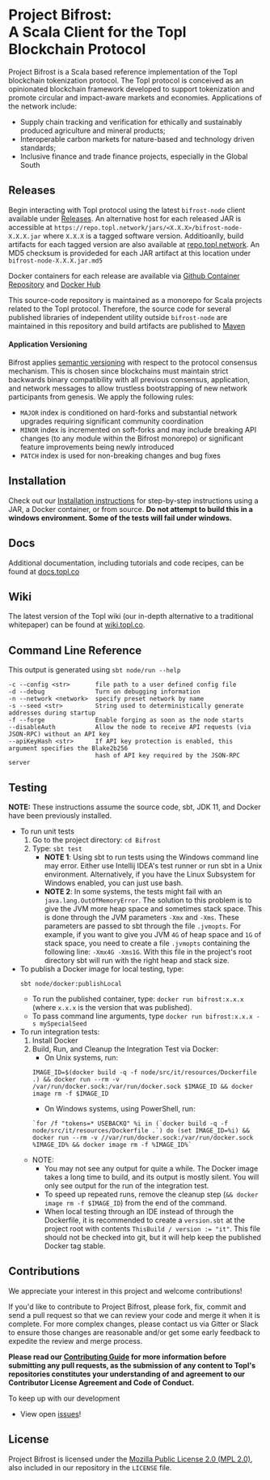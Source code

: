 Project Bifrost:<br/>A Scala Client for the Topl Blockchain Protocol 
====================================================================================================================================================================================
Project Bifrost is a Scala based reference implementation of the Topl blockchain tokenization protocol. 
The Topl protocol is conceived as an opinionated blockchain framework developed to support tokenization and promote circular and impact-aware markets and economies. 
Applications of the network include:
- Supply chain tracking and verification for ethically and sustainably produced agriculture and mineral products;
- Interoperable carbon markets for nature-based and technology driven standards;
- Inclusive finance and trade finance projects, especially in the Global South

Releases
----------
Begin interacting with Topl protocol using the latest `bifrost-node` client available under [Releases](https://github.com/Topl/Project-Bifrost/releases/latest). 
An alternative host for each released JAR is accessible at `https://repo.topl.network/jars/<X.X.X>/bifrost-node-X.X.X.jar` where `X.X.X` is a tagged software version. 
Additioanlly, build artifacts for each tagged version are also available at [repo.topl.network](https://repo.topl.network). 
An MD5 checksum is provideded for each JAR artifact at this location under `bifrost-node-X.X.X.jar.md5`

Docker containers for each release are available via [Github Container Repository](https://github.com/Topl/Bifrost/pkgs/container/bifrost-node) and [Docker Hub](https://hub.docker.com/r/toplprotocol/bifrost-node/tags)

This source-code repository is maintained as a monorepo for Scala projects related to the Topl protocol.
Therefore, the source code for several published libraries of independent utility outside `bifrost-node` are maintained in this repository and build artifacts are published to [Maven](https://mvnrepository.com/artifact/co.topl)

#### Application Versioning
Bifrost applies [semantic versioning](https://semver.org/) with respect to the protocol consensus mechanism.
This is chosen since blockchains must maintain strict backwards binary compatibility with all previous consensus, application, and network messages to allow trustless bootstrapping of new network participants from genesis. 
We apply the following rules:
- `MAJOR` index is conditioned on hard-forks and substantial network upgrades requiring significant community coordination
- `MINOR` index is incremented on soft-forks and may include breaking API changes (to any module within the Bifrost monorepo) or significant feature improvements being newly introduced 
- `PATCH` index is used for non-breaking changes and bug fixes

Installation
-------------------
Check out our [Installation instructions](https://github.com/Topl/Bifrost/wiki/Install-and-Build) for step-by-step
instructions using a JAR, a Docker container, or from source. **Do not attempt to build this in a
windows environment. Some of the tests will fail under windows.**

Docs
----------
Additional documentation, including tutorials and code recipes, can be found at [docs.topl.co](http://docs.topl.co) 

Wiki
----------
The latest version of the Topl wiki (our in-depth alternative to a traditional whitepaper) can be found at [wiki.topl.co](https://wiki.topl.co).

Command Line Reference
----------
This output is generated using `sbt node/run --help` 
```
-c --config <str>       file path to a user defined config file
-d --debug              Turn on debugging information
-n --network <network>  specify preset network by name
-s --seed <str>         String used to deterministically generate addresses during startup
-f --forge              Enable forging as soon as the node starts
--disableAuth           Allow the node to receive API requests (via JSON-RPC) without an API key
--apiKeyHash <str>      If API key protection is enabled, this argument specifies the Blake2b256
                        hash of API key required by the JSON-RPC server
```

Testing
-------
**NOTE:** These instructions assume the source code, sbt, JDK 11, and Docker have been previously installed.
- To run unit tests
   1. Go to the project directory: `cd Bifrost`
   1. Type: `sbt test`
      - **NOTE 1**: Using sbt to run tests using the Windows command line may error. Either use Intellij IDEA's test runner or run sbt in a Unix environment. Alternatively, if you have the Linux Subsystem for Windows enabled, you can just use bash.
      - **NOTE 2**: In some systems, the tests might fail with an `java.lang.OutOfMemoryError`. The solution to this problem is to give the JVM more heap space and sometimes stack space. This is done through the JVM parameters `-Xmx` and `-Xms`. These parameters are passed to sbt through the file `.jvmopts`. For example, if you want to give you JVM `4G` of heap space and `1G` of stack space, you need to create a file `.jvmopts` containing the following line: `-Xmx4G -Xms1G`. With this file in the project's root directory sbt will run with the right heap and stack size.
- To publish a Docker image for local testing, type: 
   ```
   sbt node/docker:publishLocal
   ```
   - To run the published container, type: `docker run bifrost:x.x.x` (where `x.x.x` is the version that was published).
   - To pass command line arguments, type `docker run bifrost:x.x.x -s mySpecialSeed`
- To run integration tests:
   1. Install Docker
   1. Build, Run, and Cleanup the Integration Test via Docker:
      - On Unix systems, run:
      ```
      IMAGE_ID=$(docker build -q -f node/src/it/resources/Dockerfile .) && docker run --rm -v /var/run/docker.sock:/var/run/docker.sock $IMAGE_ID && docker image rm -f $IMAGE_ID
      ```
      - On Windows systems, using PowerShell, run: 
      ```
      `for /f "tokens=* USEBACKQ" %i in (`docker build -q -f node/src/it/resources/Dockerfile .`) do (set IMAGE_ID=%i) && docker run --rm -v //var/run/docker.sock:/var/run/docker.sock %IMAGE_ID% && docker image rm -f %IMAGE_ID%`
      ```
   - NOTE: 
      - You may not see any output for quite a while.  The Docker image takes a long time to build, and its output is mostly silent.  You will only see output for the run of the integration test.
      - To speed up repeated runs, remove the cleanup step (`&& docker image rm -f $IMAGE_ID`) from the end of the command.
      - When local testing through an IDE instead of through the Dockerfile, it is recommended to create a `version.sbt` at the project root with contents `ThisBuild / version := "it"`.   This file should not be checked into git, but it will help keep the published Docker tag stable.

Contributions
-------------
We appreciate your interest in this project and welcome contributions!

If you'd like to contribute to Project Bifrost, please fork, fix, commit and send a pull request so that we can review your code and merge it when it is complete. For more complex changes, please contact us via Gitter or Slack to ensure those changes are reasonable and/or get some early feedback to expedite the review and merge process.

**Please read our [Contributing Guide](https://github.com/Topl/Bifrost/blob/main/.github/CONTRIBUTING.md) for more information before submitting any pull requests, as the submission of any content to Topl's repositories constitutes your understanding of and agreement to our Contributor License Agreement and Code of Conduct.**

To keep up with our development

- View open [issues](https://github.com/Topl/Project-Bifrost/issues)!

License
-------
Project Bifrost is licensed under the
[Mozilla Public License 2.0 (MPL 2.0)](https://opensource.org/licenses/MPL-2.0), also included
in our repository in the `LICENSE` file.
